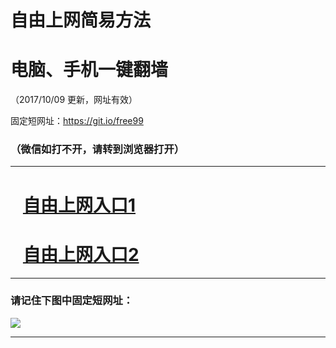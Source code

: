 ﻿# 自由上网简易方法

# 电脑、手机一键翻墙

（2017/10/09 更新，网址有效）

固定短网址：https://git.io/free99

### （微信如打不开，请转到浏览器打开）


***





# &nbsp;&nbsp; <a href="http://ft2265312856.fwq-tz-1001.info/fwqtz01.html?t=100900114386 " target="_blank">自由上网入口1</a>
# &nbsp;&nbsp; <a href="http://ft59727711.fwq-tz-1002.info/fwqtz02.html?t=100900116147 " target="_blank">自由上网入口2</a>
***

### 请记住下图中固定短网址：

<img src="https://s3-us-west-2.amazonaws.com/fwq-1001/yjfq-20170905okok.png" /> 


***

